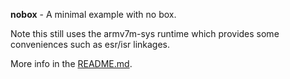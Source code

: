 **nobox** - A minimal example with no box.

Note this still uses the armv7m-sys runtime which provides some conveniences
such as esr/isr linkages.

More info in the [README.md](/README.md).
